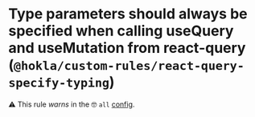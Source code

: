 # Type parameters should always be specified when calling useQuery and useMutation from react-query (`@hokla/custom-rules/react-query-specify-typing`)

⚠️ This rule _warns_ in the 🤓 `all` [config](https://github.com/hokla-org/eslint-plugin-custom-rules).

<!-- end auto-generated rule header -->
